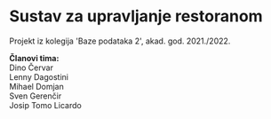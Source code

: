 # Sustav za upravljanje restoranom

Projekt iz kolegija 'Baze podataka 2', akad. god. 2021./2022.

**Članovi tima:**  
Dino Červar  
Lenny Dagostini  
Mihael Domjan  
Sven Gerenčir  
Josip Tomo Licardo  
